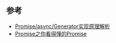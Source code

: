 ## 参考

- [Promise/async/Generator实现原理解析](https://juejin.cn/post/6844904096525189128)
- [Promise之你看得懂的Promise](https://juejin.cn/post/6844903629187448845)